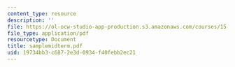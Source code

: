 ```yaml
---
content_type: resource
description: ''
file: https://ol-ocw-studio-app-production.s3.amazonaws.com/courses/15-514-financial-and-managerial-accounting-summer-2003/19734bb3c6872e3d0934f40febb2ec21_samplemidterm.pdf
file_type: application/pdf
resourcetype: Document
title: samplemidterm.pdf
uid: 19734bb3-c687-2e3d-0934-f40febb2ec21
---
```

